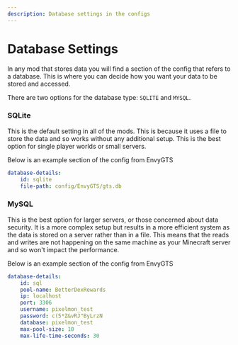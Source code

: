 ```yaml
---
description: Database settings in the configs
---
```


# Database Settings
In any mod that stores data you will find a section of the config that refers to a database. 
This is where you can decide how you want your data to be stored and accessed.

There are two options for the database type: `SQLITE` and `MYSQL`.

### SQLite
This is the default setting in all of the mods. This is because it uses a file to store the data and so
works without any additional setup. This is the best option for single player worlds or small servers.

Below is an example section of the config from EnvyGTS
```yaml
database-details:
    id: sqlite
    file-path: config/EnvyGTS/gts.db
```

### MySQL
This is the best option for larger servers, or those concerned about data security. It is a more complex setup
but results in a more efficient system as the data is stored on a server rather than in a file. This means that
the reads and writes are not happening on the same machine as your Minecraft server and so won't impact
the performance.

Below is an example section of the config from EnvyGTS
```yaml
database-details:
    id: sql
    pool-name: BetterDexRewards
    ip: localhost
    port: 3306
    username: pixelmon_test
    password: c(5*Z&vRJ"ByLrzN
    database: pixelmon_test
    max-pool-size: 10
    max-life-time-seconds: 30
```